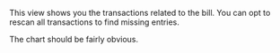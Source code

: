 This view shows you the transactions related to the bill. You can opt to rescan all transactions to find missing entries.

The chart should be fairly obvious.